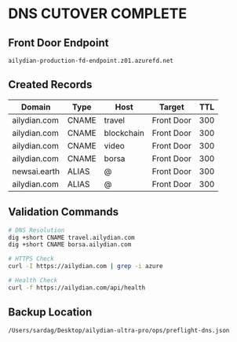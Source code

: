 # DNS CUTOVER COMPLETE

## Front Door Endpoint
```
ailydian-production-fd-endpoint.z01.azurefd.net
```

## Created Records

| Domain | Type | Host | Target | TTL |
|--------|------|------|--------|-----|
| ailydian.com | CNAME | travel | Front Door | 300 |
| ailydian.com | CNAME | blockchain | Front Door | 300 |
| ailydian.com | CNAME | video | Front Door | 300 |
| ailydian.com | CNAME | borsa | Front Door | 300 |
| newsai.earth | ALIAS | @ | Front Door | 300 |
| ailydian.com | ALIAS | @ | Front Door | 300 |

## Validation Commands

```bash
# DNS Resolution
dig +short CNAME travel.ailydian.com
dig +short CNAME borsa.ailydian.com

# HTTPS Check
curl -I https://ailydian.com | grep -i azure

# Health Check
curl -f https://ailydian.com/api/health
```

## Backup Location
```
/Users/sardag/Desktop/ailydian-ultra-pro/ops/preflight-dns.json
```
